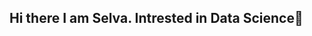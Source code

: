 ## Hi there I am Selva. Intrested in Data Science👋

<!--
**geoselva/geoselva** is a ✨ _special_ ✨ repository because its `README.md` (this file) appears on your GitHub profile.

Here are some ideas to get you started:
I am Selva
- 🔭 I’m currently working on ... GIS
- 🌱 I’m currently learning ...  Data Science
- 👯 I’m looking to collaborate on ... Data Science
- 🤔 I’m looking for help with ... Data Science
- 💬 Ask me about ... GIS & Data Science
- 📫 How to reach me: ... geoselva@gmail
- 😄 Pronouns: ...
- ⚡ Fun fact: ...
-->
